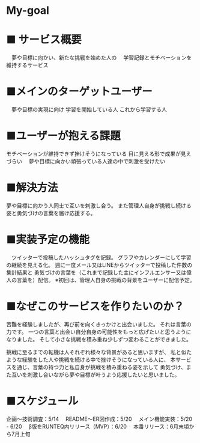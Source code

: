 # My-goal
# ■ サービス概要
　夢や目標に向かい、新たな挑戦を始めた人の
　学習記録とモチベーションを維持するサービス

# ■メインのターゲットユーザー
　夢や目標の実現に向け
  学習を開始している人
  これから学習する人

# ■ユーザーが抱える課題
モチベーションが維持できず挫けそうになっている
目に見える形で成果が見えづらい
　夢や目標に向かい頑張っている人達の中で刺激を受けたい

# ■解決方法
夢や目標に向かう人同士で互いを刺激し合う。
また管理人自身が挑戦し続ける姿と勇気づけの言葉を届け応援する。

# ■実装予定の機能
　ツイッターで投稿したハッシュタグを記録。
グラフやカレンダーにして学習の継続を見える化。
週に一度メール又はLINEからツイッターで投稿した件数の集計結果と
勇気づけの言葉を（これまで記録した主にインフルエンサー又は偉人の言葉を）配信。
※初回は、管理人自身の挑戦の背景をユーザーに配信予定。


# ■なぜこのサービスを作りたいのか？

苦難を経験しましたが、再び前を向くきっかけと出会いました。
それは言葉の力です。
一つの言葉と出会い自分自身の可能性をもっと広げたいと思うようになりました。
そして小さな挑戦を積み重ね少しずつ変わることができました。

挑戦に至るまでの転機は人それぞれ様々な背景があると思いますが、
私と似たような経験をした人や挑戦を続ける中で挫けそうになっている人に、
本サービスを通じ、言葉の持つ力と私自身が挑戦を積み重ねる姿を示して
勇気づけ、また互いを刺激し合いながら夢や目標が叶うよう応援したいと思いました。

# ■スケジュール
企画〜技術調査：5/14
　README〜ER図作成：5/20
　メイン機能実装：5/20 - 6/20
　β版をRUNTEQ内リリース（MVP）：6/20
　本番リリース：6月末頃から7月上旬　
